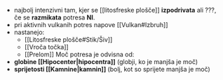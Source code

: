 - najbolj intenzivni tam, kjer se [[litosfreske plošče]] **izpodrivata** ali ???, če se **razmikata** potresa **NI**.
- pri aktivnih vulkanih potres napove [[Vulkan#Izbruh]]
- nastanejo:
	- [[Litosfreske plošče#Stik/Šiv]]
	- [[Vroča točka]]
	- [[Prelom]]
Moč potresa je odvisna od:
- **globine [[Hipocenter|hipocentra]]** (globji, ko je manjša je moč)
- **sprijetosti [[Kamnine|kamnin]]** (bolj, kot so sprijete manjša je moč)
